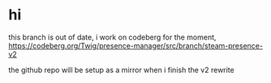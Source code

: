# hi

this branch is out of date, i work on codeberg for the moment, https://codeberg.org/Twig/presence-manager/src/branch/steam-presence-v2

the github repo will be setup as a mirror when i finish the v2 rewrite
